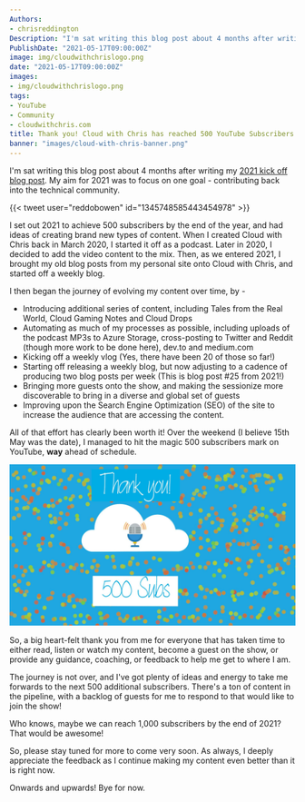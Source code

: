 ```yaml
---
Authors: 
- chrisreddington
Description: "I'm sat writing this blog post about 4 months after writing my 2021 kick off blog post. My aim for 2021 was to focus on one goal - contributing back into the technical community."
PublishDate: "2021-05-17T09:00:00Z"
image: img/cloudwithchrislogo.png
date: "2021-05-17T09:00:00Z"
images:
- img/cloudwithchrislogo.png
tags:
- YouTube
- Community
- cloudwithchris.com
title: Thank you! Cloud with Chris has reached 500 YouTube Subscribers
banner: "images/cloud-with-chris-banner.png"
---
```

I'm sat writing this blog post about 4 months after writing my [2021 kick off blog post](/blog/cloud-with-chris-moving-forwards/). My aim for 2021 was to focus on one goal - contributing back into the technical community.

{{< tweet user="reddobowen" id="1345748585443454978" >}}

I set out 2021 to achieve 500 subscribers by the end of the year, and had ideas of creating brand new types of content. When I created Cloud with Chris back in March 2020, I started it off as a podcast. Later in 2020, I decided to add the video content to the mix. Then, as we entered 2021, I brought my old blog posts from my personal site onto Cloud with Chris, and started off a weekly blog.

I then began the journey of evolving my content over time, by -

* Introducing additional series of content, including Tales from the Real World, Cloud Gaming Notes and Cloud Drops
* Automating as much of my processes as possible, including uploads of the podcast MP3s to Azure Storage, cross-posting to Twitter and Reddit (though more work to be done here), dev.to and medium.com
* Kicking off a weekly vlog (Yes, there have been 20 of those so far!)
* Starting off releasing a weekly blog, but now adjusting to a cadence of producing two blog posts per week (This is blog post #25 from 2021!)
* Bringing more guests onto the show, and making the sessionize more discoverable to bring in a diverse and global set of guests
* Improving upon the Search Engine Optimization (SEO) of the site to increase the audience that are accessing the content.

All of that effort has clearly been worth it! Over the weekend (I believe 15th May was the date), I managed to hit the magic 500 subscribers mark on YouTube, **way** ahead of schedule.

![Thank you - 500 Subscribers!](images/thank-you-500-youtube-subscribers/thankyou.jpg "Thank you - 500 Subscribers!")

So, a big heart-felt thank you from me for everyone that has taken time to either read, listen or watch my content, become a guest on the show, or provide any guidance, coaching, or feedback to help me get to where I am.

The journey is not over, and I've got plenty of ideas and energy to take me forwards to the next 500 additional subscribers. There's a ton of content in the pipeline, with a backlog of guests for me to respond to that would like to join the show!

Who knows, maybe we can reach 1,000 subscribers by the end of 2021? That would be awesome!

So, please stay tuned for more to come very soon. As always, I deeply appreciate the feedback as I continue making my content even better than it is right now.

Onwards and upwards! Bye for now.
